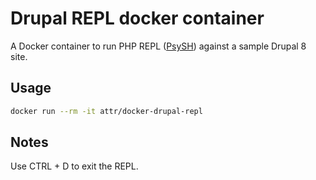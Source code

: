 # Drupal REPL docker container

A Docker container to run PHP REPL ([PsySH](http://psysh.org/)) against a sample Drupal 8 site.

## Usage

```bash
docker run --rm -it attr/docker-drupal-repl
```

## Notes
Use CTRL + D to exit the REPL.
